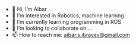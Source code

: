 - 👋 Hi, I’m Aibar
- 👀 I’m interested in Robotics, machine learning
- 🌱 I’m currently learning programming in ROS 
- 💞️ I’m looking to collaborate on ...
- 📫 How to reach me: aibar.s.ibrayev@gmail.com

<!---
AIbrayev/AIbrayev is a ✨ special ✨ repository because its `README.md` (this file) appears on your GitHub profile.
You can click the Preview link to take a look at your changes.
--->
